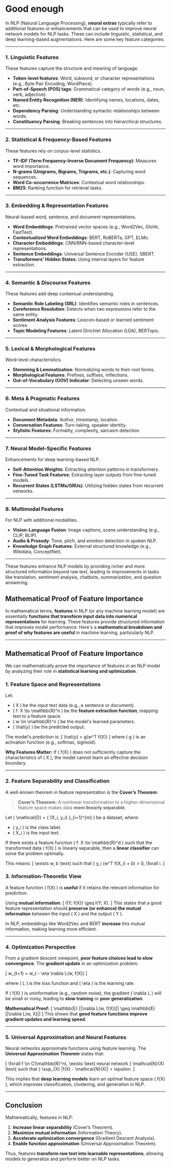 # Good enough

In NLP (Natural Language Processing), **neural extras** typically refer to additional features or enhancements that can be used to improve neural network models for NLP tasks. These can include linguistic, statistical, and deep learning-based augmentations. Here are some key feature categories:

---

### **1. Linguistic Features**  
These features capture the structure and meaning of language.

- **Token-level features**: Word, subword, or character representations (e.g., Byte Pair Encoding, WordPiece).
- **Part-of-Speech (POS) tags**: Grammatical category of words (e.g., noun, verb, adjective).
- **Named Entity Recognition (NER)**: Identifying names, locations, dates, etc.
- **Dependency Parsing**: Understanding syntactic relationships between words.
- **Constituency Parsing**: Breaking sentences into hierarchical structures.

---

### **2. Statistical & Frequency-Based Features**  
These features rely on corpus-level statistics.

- **TF-IDF (Term Frequency-Inverse Document Frequency)**: Measures word importance.
- **N-grams (Unigrams, Bigrams, Trigrams, etc.)**: Capturing word sequences.
- **Word Co-occurrence Matrices**: Contextual word relationships.
- **BM25**: Ranking function for retrieval tasks.

---

### **3. Embedding & Representation Features**  
Neural-based word, sentence, and document representations.

- **Word Embeddings**: Pretrained vector spaces (e.g., Word2Vec, GloVe, FastText).
- **Contextualized Word Embeddings**: BERT, RoBERTa, GPT, ELMo.
- **Character Embeddings**: CNN/RNN-based character-level representations.
- **Sentence Embeddings**: Universal Sentence Encoder (USE), SBERT.
- **Transformers' Hidden States**: Using internal layers for feature extraction.

---

### **4. Semantic & Discourse Features**  
These features add deep contextual understanding.

- **Semantic Role Labeling (SRL)**: Identifies semantic roles in sentences.
- **Coreference Resolution**: Detects when two expressions refer to the same entity.
- **Sentiment Analysis Features**: Lexicon-based or learned sentiment scores.
- **Topic Modeling Features**: Latent Dirichlet Allocation (LDA), BERTopic.

---

### **5. Lexical & Morphological Features**  
Word-level characteristics.

- **Stemming & Lemmatization**: Normalizing words to their root forms.
- **Morphological Features**: Prefixes, suffixes, inflections.
- **Out-of-Vocabulary (OOV) Indicator**: Detecting unseen words.

---

### **6. Meta & Pragmatic Features**  
Contextual and situational information.

- **Document Metadata**: Author, timestamp, location.
- **Conversation Features**: Turn-taking, speaker identity.
- **Stylistic Features**: Formality, complexity, sarcasm detection.

---

### **7. Neural Model-Specific Features**  
Enhancements for deep learning-based NLP.

- **Self-Attention Weights**: Extracting attention patterns in transformers.
- **Fine-Tuned Task Features**: Extracting layer outputs from fine-tuned models.
- **Recurrent States (LSTMs/GRUs)**: Utilizing hidden states from recurrent networks.

---

### **8. Multimodal Features**  
For NLP with additional modalities.

- **Vision-Language Fusion**: Image captions, scene understanding (e.g., CLIP, BLIP).
- **Audio & Prosody**: Tone, pitch, and emotion detection in spoken NLP.
- **Knowledge Graph Features**: External structured knowledge (e.g., Wikidata, ConceptNet).
---

These features enhance NLP models by providing richer and more structured information beyond raw text, leading to improvements in tasks like translation, sentiment analysis, chatbots, summarization, and question answering.

## Mathematical Proof of Feature Importance

In mathematical terms, **features** in NLP (or any machine learning model) are essentially **functions that transform input data into numerical representations** for learning. These features provide structured information that improves model performance. Here's a **mathematical breakdown and proof of why features are useful** in machine learning, particularly NLP.

---

## **Mathematical Proof of Feature Importance**
We can mathematically prove the importance of features in an NLP model by analyzing their role in **statistical learning and optimization**.

### **1. Feature Space and Representations**
Let:
- \( X \) be the input text data (e.g., a sentence or document).
- \( f: X \to \mathbb{R}^n \) be the **feature extraction function**, mapping text to a feature space.
- \( w \in \mathbb{R}^n \) be the model's learned parameters.
- \( \hat{y} \) be the predicted output.

The model's prediction is:
\[
\hat{y} = g(w^T f(X))
\]
where \( g \) is an activation function (e.g., softmax, sigmoid).

**Why Features Matter:** If \( f(X) \) does not sufficiently capture the characteristics of \( X \), the model cannot learn an effective decision boundary.

---

### **2. Feature Separability and Classification**
A well-known theorem in feature representation is the **Cover’s Theorem**:

> **Cover’s Theorem:** A nonlinear transformation to a higher-dimensional feature space makes data **more linearly separable**.

Let \( \mathcal{D} = \{ (X_i, y_i) \}_{i=1}^{m} \) be a dataset, where:
- \( y_i \) is the class label.
- \( X_i \) is the input text.

If there exists a feature function \( f: X \to \mathbb{R}^d \) such that the transformed data \( f(X) \) is linearly separable, then a **linear classifier** can solve the problem optimally.

This means:
\[
\exists w, b \text{ such that } y_i (w^T f(X_i) + b) > 0, \forall i.
\]

### **3. Information-Theoretic View**
A feature function \( f(X) \) is **useful** if it retains the relevant information for prediction.

Using **mutual information**:
\[
I(Y; f(X)) \geq I(Y; X).
\]
This states that a good feature representation should **preserve (or enhance) the mutual information** between the input \( X \) and the output \( Y \).

In NLP, embeddings like Word2Vec and BERT **increase** this mutual information, making learning more efficient.

---

### **4. Optimization Perspective**
From a gradient descent viewpoint, **poor feature choices lead to slow convergence**. The **gradient update** in an optimization problem:

\[
w_{t+1} = w_t - \eta \nabla L(w, f(X))
\]

where \( L \) is the loss function and \( \eta \) is the learning rate.

If \( f(X) \) is uninformative (e.g., random noise), the gradient \( \nabla L \) will be small or noisy, leading to **slow training** or **poor generalization**.

**Mathematical Proof:**
\[
\mathbb{E} [\|\nabla L(w, f(X))\|] \geq \mathbb{E} [\|\nabla L(w, X)\|]
\]
This shows that **good feature functions improve gradient updates and learning speed**.

---

### **5. Universal Approximation and Neural Features**
Neural networks approximate functions using feature learning. The **Universal Approximation Theorem** states that:

\[
\forall f \in C(\mathbb{R}^n), \exists \text{ neural network } \mathcal{N}(X) \text{ such that } \sup_{X} |f(X) - \mathcal{N}(X)| < \epsilon.
\]

This implies that **deep learning models** learn an optimal feature space \( f(X) \), which improves classification, clustering, and generation in NLP.

---

## **Conclusion**
Mathematically, features in NLP:
1. **Increase linear separability** (Cover’s Theorem).
2. **Maximize mutual information** (Information Theory).
3. **Accelerate optimization convergence** (Gradient Descent Analysis).
4. **Enable function approximation** (Universal Approximation Theorem).

Thus, features **transform raw text into learnable representations**, allowing models to generalize and perform better on NLP tasks.
